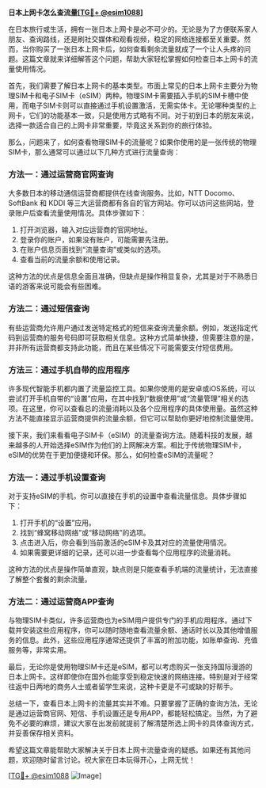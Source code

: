 **日本上网卡怎么查流量[[TG💪+ @esim1088](https://t.me/s/esim1088)]**

在日本旅行或生活，拥有一张日本上网卡是必不可少的。无论是为了方便联系家人朋友、查询路线，还是刷社交媒体和观看视频，稳定的网络连接都至关重要。然而，当你购买了一张日本上网卡后，如何查看剩余流量就成了一个让人头疼的问题。这篇文章就来详细解答这个问题，帮助大家轻松掌握如何检查日本上网卡的流量使用情况。

首先，我们需要了解日本上网卡的基本类型。市面上常见的日本上网卡主要分为物理SIM卡和电子SIM卡（eSIM）两种。物理SIM卡需要插入手机的SIM卡槽中使用，而电子SIM卡则可以直接通过手机设置激活，无需实体卡。无论哪种类型的上网卡，它们的功能基本一致，只是使用方式略有不同。对于初到日本的朋友来说，选择一款适合自己的上网卡非常重要，毕竟这关系到你的旅行体验。

那么，问题来了，如何查看物理SIM卡的流量呢？如果你使用的是一张传统的物理SIM卡，那么通常可以通过以下几种方式进行流量查询：

### 方法一：通过运营商官网查询

大多数日本的移动通信运营商都提供在线查询服务。比如，NTT Docomo、SoftBank 和 KDDI 等三大运营商都有各自的官方网站。你可以访问这些网站，登录账户后查看流量使用情况。具体步骤如下：

1. 打开浏览器，输入对应运营商的官网地址。
2. 登录你的账户，如果没有账户，可能需要先注册。
3. 在账户信息页面找到“流量查询”或类似的选项。
4. 查看当前的流量余额和使用记录。

这种方法的优点是信息全面且准确，但缺点是操作稍显复杂，尤其是对于不熟悉日语的游客来说可能会有些困难。

### 方法二：通过短信查询

有些运营商允许用户通过发送特定格式的短信来查询流量余额。例如，发送指定代码到运营商的服务号码即可获取相关信息。这种方式简单快捷，但需要注意的是，并非所有运营商都支持此功能，而且在某些情况下可能需要支付短信费用。

### 方法三：通过手机自带的应用程序

许多现代智能手机都内置了流量监控工具。如果你使用的是安卓或iOS系统，可以尝试打开手机自带的“设置”应用，在其中找到“数据使用”或“流量管理”相关的选项。在这里，你可以查看总的流量消耗以及各个应用程序的具体使用量。虽然这种方法不能直接显示运营商提供的流量余额，但它可以帮助你更好地控制流量使用。

接下来，我们来看看电子SIM卡（eSIM）的流量查询方法。随着科技的发展，越来越多的人开始选择eSIM作为他们的上网解决方案。相比于传统物理SIM卡，eSIM的优势在于更加便捷和环保。那么，如何检查eSIM的流量呢？

### 方法一：通过手机设置查询

对于支持eSIM的手机，你可以直接在手机的设置中查看流量信息。具体步骤如下：

1. 打开手机的“设置”应用。
2. 找到“蜂窝移动网络”或“移动网络”的选项。
3. 点击进入后，你会看到当前激活的eSIM卡及其对应的流量使用情况。
4. 如果需要更详细的记录，还可以进一步查看每个应用程序的流量消耗。

这种方法的优点是操作简单直观，缺点则是只能查看手机端的流量统计，无法直接了解整个套餐的剩余流量。

### 方法二：通过运营商APP查询

与物理SIM卡类似，许多运营商也为eSIM用户提供专门的手机应用程序。通过下载并安装这些应用程序，你可以随时随地查看流量余额、通话时长以及其他增值服务的信息。此外，这些应用程序通常还提供了丰富的附加功能，如账单查询、充值服务等，非常实用。

最后，无论你是使用物理SIM卡还是eSIM，都可以考虑购买一张支持国际漫游的日本上网卡。这样即使你在国外也能享受到稳定快速的网络连接。特别是对于经常往返中日两地的商务人士或者留学生来说，这种卡更是不可或缺的好帮手。

总结一下，查看日本上网卡的流量其实并不难。只要掌握了正确的查询方法，无论是通过运营商官网、短信、手机设置还是专用APP，都能轻松搞定。当然，为了避免不必要的麻烦，建议大家在出发前就提前了解清楚所选上网卡的具体查询方式，并妥善保存相关资料。

希望这篇文章能帮助大家解决关于日本上网卡流量查询的疑惑。如果还有其他问题，欢迎随时留言讨论。祝大家在日本玩得开心，上网无忧！

[[TG💪+ @esim1088](https://t.me/s/esim1088) ![Image](https://i.postimg.cc/4NQfJmqS/Snipaste-2025-05-13-00-14-12.png)]